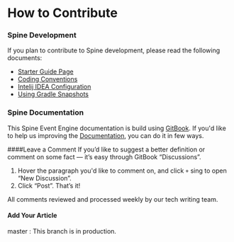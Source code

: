 # How to Contribute

### Spine Development

If you plan to contribute to Spine development, please read the following documents:
* [Starter Guide Page](https://github.com/SpineEventEngine/core-java/wiki/Spine-Developer-Starter-Guide)
* [Coding Conventions](https://github.com/SpineEventEngine/core-java/wiki/Coding-Conventions)
* [Intelij IDEA Configuration](https://github.com/SpineEventEngine/core-java/wiki/IntelliJ-IDEA-Configuration)
* [Using Gradle Snapshots](https://github.com/SpineEventEngine/core-java/wiki/Using-Gradle-Snapshots)

### Spine Documentation 

This Spine Event Engine documentation is build using [GitBook](https://www.gitbook.com/). 
If you'd like to help us improving the [Documentation](https://github.com/SpineEventEngine/documentation), you can do it in few ways.

####Leave a Comment
If you’d like to suggest a better definition or comment on some fact — it’s easy through GitBook “Discussions”. 
1. Hover the paragraph you'd like to comment on, and  click `+` sing to open “New Discussion”.
2. Click “Post”. That’s it!

All comments reviewed and processed weekly by our tech writing team.
 

#### Add Your Article



master : This branch is in production.